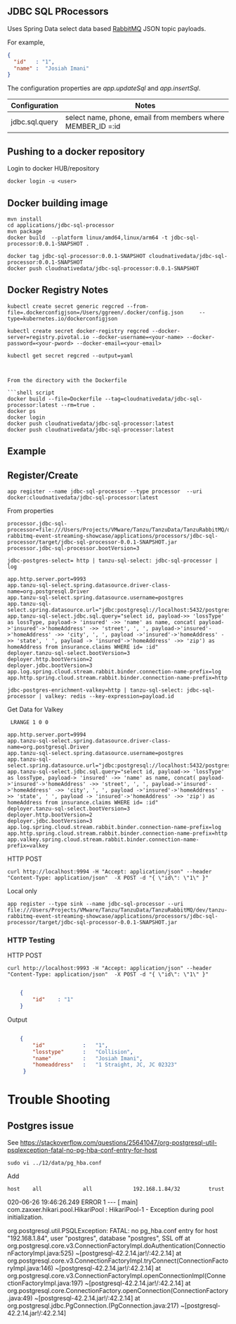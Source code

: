 ## JDBC SQL PRocessors

Uses Spring Data select data based [RabbitMQ](https://www.rabbitmq.com/) JSON topic payloads. 


For example,

```json
{
  "id"   : "1",
  "name" :  "Josiah Imani"
}
``` 

The configuration properties are *app.updateSql* and *app.insertSql*.


| Configuration  | Notes                                                       |
|----------------|-------------------------------------------------------------| 
| jdbc.sql.query | select name, phone, email from members where MEMBER_ID =:id |



## Pushing to a docker repository

Login to docker HUB/repository

```shell script
docker login -u <user>
```

## Docker building image

```shell
mvn install
cd applications/jdbc-sql-processor
mvn package
docker build  --platform linux/amd64,linux/arm64 -t jdbc-sql-processor:0.0.1-SNAPSHOT .
```

```shell
docker tag jdbc-sql-processor:0.0.1-SNAPSHOT cloudnativedata/jdbc-sql-processor:0.0.1-SNAPSHOT
docker push cloudnativedata/jdbc-sql-processor:0.0.1-SNAPSHOT
```


## Docker Registry Notes

```shell script
kubectl create secret generic regcred --from-file=.dockerconfigjson=/Users/ggreen/.docker/config.json     --type=kubernetes.io/dockerconfigjson
```


```shell script
kubectl create secret docker-registry regcred --docker-server=registry.pivotal.io --docker-username=<your-name> --docker-password=<your-pword> --docker-email=<your-email>
```

```shell script
kubectl get secret regcred --output=yaml



From the directory with the Dockerfile

```shell script
docker build --file=Dockerfile --tag=cloudnativedata/jdbc-sql-processor:latest --rm=true .
docker ps
docker login
docker push cloudnativedata/jdbc-sql-processor:latest 
docker push cloudnativedata/jdbc-sql-processor:latest
```


## Example

## Register/Create

```shell script
app register --name jdbc-sql-processor --type processor  --uri docker:cloudnativedata/jdbc-sql-processor:latest
```


From properties

```properties
processor.jdbc-sql-processor=file:///Users/Projects/VMware/Tanzu/TanzuData/TanzuRabbitMQ/dev/tanzu-rabbitmq-event-streaming-showcase/applications/processors/jdbc-sql-processor/target/jdbc-sql-processor-0.0.1-SNAPSHOT.jar
processor.jdbc-sql-processor.bootVersion=3
```

```shell script
jdbc-postgres-select= http | tanzu-sql-select: jdbc-sql-processor | log
```


```properties
app.http.server.port=9993
app.tanzu-sql-select.spring.datasource.driver-class-name=org.postgresql.Driver
app.tanzu-sql-select.spring.datasource.username=postgres
app.tanzu-sql-select.spring.datasource.url="jdbc:postgresql://localhost:5432/postgres"
app.tanzu-sql-select.jdbc.sql.query="select id, payload->> 'lossType' as lossType, payload-> 'insured' ->> 'name' as name, concat( payload->'insured'->'homeAddress' ->> 'street', ', ', payload->'insured'->'homeAddress' ->> 'city', ', ', payload ->'insured'->'homeAddress' ->> 'state', ' ', payload -> 'insured'->'homeAddress' ->> 'zip') as homeAddress from insurance.claims WHERE id= :id"
deployer.tanzu-sql-select.bootVersion=3
deployer.http.bootVersion=2
deployer.jdbc.bootVersion=3
app.log.spring.cloud.stream.rabbit.binder.connection-name-prefix=log
app.http.spring.cloud.stream.rabbit.binder.connection-name-prefix=http
```

```shell script
jdbc-postgres-enrichment-valkey=http | tanzu-sql-select: jdbc-sql-processor | valkey: redis --key-expression=payload.id
```

Get Data for Valkey

```shell
 LRANGE 1 0 0
```




```properties
app.http.server.port=9994
app.tanzu-sql-select.spring.datasource.driver-class-name=org.postgresql.Driver
app.tanzu-sql-select.spring.datasource.username=postgres
app.tanzu-sql-select.spring.datasource.url="jdbc:postgresql://localhost:5432/postgres"
app.tanzu-sql-select.jdbc.sql.query="select id, payload->> 'lossType' as lossType, payload-> 'insured' ->> 'name' as name, concat( payload->'insured'->'homeAddress' ->> 'street', ', ', payload->'insured'->'homeAddress' ->> 'city', ', ', payload ->'insured'->'homeAddress' ->> 'state', ' ', payload -> 'insured'->'homeAddress' ->> 'zip') as homeAddress from insurance.claims WHERE id= :id"
deployer.tanzu-sql-select.bootVersion=3
deployer.http.bootVersion=2
deployer.jdbc.bootVersion=3
app.log.spring.cloud.stream.rabbit.binder.connection-name-prefix=log
app.http.spring.cloud.stream.rabbit.binder.connection-name-prefix=http
app.valkey.spring.cloud.stream.rabbit.binder.connection-name-prefix=valkey
```

HTTP POST

```shell
curl http://localhost:9994 -H "Accept: application/json" --header "Content-Type: application/json"  -X POST -d "{ \"id\": \"1\" }"
```


Local only

```shell
app register --type sink --name jdbc-sql-processor --uri file:///Users/Projects/VMware/Tanzu/TanzuData/TanzuRabbitMQ/dev/tanzu-rabbitmq-event-streaming-showcase/applications/processors/jdbc-sql-processor/target/jdbc-sql-processor-0.0.1-SNAPSHOT.jar
```




### HTTP Testing


HTTP POST

```shell
curl http://localhost:9993 -H "Accept: application/json" --header "Content-Type: application/json"  -X POST -d "{ \"id\": \"1\" }"
```


```json

	{ 
		"id"	: "1"
	}

```


Output

```json

	{
		"id"			:	"1",
		"losstype"		:	"Collision",
		"name"			:	"Josiah Imani",
		"homeaddress"	:	"1 Straight, JC, JC 02323"
	 }

```


# Trouble Shooting

## Postgres issue

See https://stackoverflow.com/questions/25641047/org-postgresql-util-psqlexception-fatal-no-pg-hba-conf-entry-for-host

    sudo vi ../12/data/pg_hba.conf

Add

    host    all             all             192.168.1.84/32         trust

020-06-26 19:46:26.249 ERROR 1 --- [           main] com.zaxxer.hikari.pool.HikariPool        : HikariPool-1 - Exception during pool initialization.

org.postgresql.util.PSQLException: FATAL: no pg_hba.conf entry for host "192.168.1.84", user "postgres", database "postgres", SSL off
	at org.postgresql.core.v3.ConnectionFactoryImpl.doAuthentication(ConnectionFactoryImpl.java:525) ~[postgresql-42.2.14.jar!/:42.2.14]
	at org.postgresql.core.v3.ConnectionFactoryImpl.tryConnect(ConnectionFactoryImpl.java:146) ~[postgresql-42.2.14.jar!/:42.2.14]
	at org.postgresql.core.v3.ConnectionFactoryImpl.openConnectionImpl(ConnectionFactoryImpl.java:197) ~[postgresql-42.2.14.jar!/:42.2.14]
	at org.postgresql.core.ConnectionFactory.openConnection(ConnectionFactory.java:49) ~[postgresql-42.2.14.jar!/:42.2.14]
	at org.postgresql.jdbc.PgConnection.<init>(PgConnection.java:217) ~[postgresql-42.2.14.jar!/:42.2.14]
	



